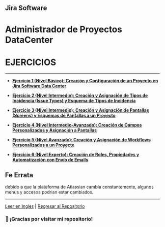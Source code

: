 ## Jira Software

# Administrador de Proyectos DataCenter

# EJERCICIOS
---

- **[Ejercicio 1 (Nivel Básico): Creación y Configuración de un Proyecto en Jira Software Data Center](./Ejercicio1.md)**

- **[Ejercicio 2 (Nivel Intermedio): Creación y Asignación de Tipos de Incidencia (Issue Types) y Esquema de Tipos de Incidencia](./Ejercicio2.md)**

- **[Ejercicio 3 (Nivel Intermedio): Creación y Asignación de Pantallas (Screens) y Esquemas de Pantallas a un Proyecto](./Ejercicio3.md)**

- **[Ejercicio 4 (Nivel Intermedio-Avanzado): Creación de Campos Personalizados y Asignación a Pantallas](./Ejercicio4.md)**

- **[Ejercicio 5 (Nivel Avanzado): Creación y Asignación de Workflows Personalizados a un Proyecto](./Ejercicio5.md)**

- **[Ejercicio 6 (Nivel Experto): Creación de Roles, Propiedades y Automatización con Envío de Emails](./Ejercicio6.md)**

## Fe Errata

debido a que la plataforma de Atlassian cambia constantemente, algunos menus y accesos podrian estar cambiados.


---

[Leer en Ingles](README.md) | [Regresar al Repositorio](../README.md)


### 🙏 ¡Gracias por visitar mi repositorio!


